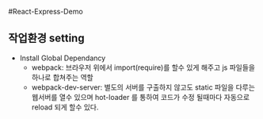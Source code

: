 #React-Express-Demo

## 작업환경 setting

- Install Global Dependancy
  - webpack: 브라우저 위에서 import(require)를 할수 있게 해주고 js 파일들을 하나로 합쳐주는 역할
  - webpack-dev-server: 별도의 서버를 구출하지 않고도 static 파일을 다루는 웹서버를 열수 있으며 hot-loader 를 통하여 코드가 수정 될때마다 자동으로 reload 되게 할수 있다.

